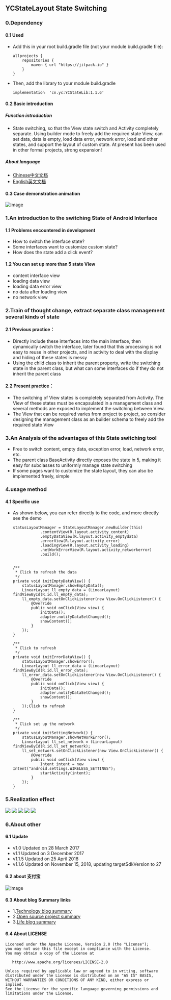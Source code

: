 ## YCStateLayout State Switching


### 0.Dependency
#### 0.1 Used
- Add this in your root build.gradle file (not your module build.gradle file):
    ```
    allprojects {
        repositories {
            maven { url "https://jitpack.io" }
        }
    }
    ```
- Then, add the library to your module build.gradle
    ```
    implementation  'cn.yc:YCStateLib:1.1.6'
    ```


#### 0.2 Basic introduction
##### Function introduction
- State switching, so that the View state switch and Activity completely separate. Using builder mode to freely add the required state View, can set data, data is empty, load data error, network error, load and other states, and support the layout of custom state. At present has been used in other formal projects, strong expansion!


##### About language
- [Chinese中文文档](https://github.com/yangchong211/YCStateLayout/blob/master/README_CH.md)
- [English英文文档](https://github.com/yangchong211/YCStateLayout/blob/master/README.md)



#### 0.3 Case demonstration animation
![image](https://github.com/yangchong211/YCStateLayout/blob/master/image/status.gif)


### 1.An introduction to the switching State of Android Interface
#### 1.1 Problems encountered in development
- How to switch the interface state? 
- Some interfaces want to customize custom state?
- How does the state add a click event?


#### 1.2 You can set up more than 5 state View
- content interface view
- loading data view
- loading data error view
- no data after loading view
- no network view


### 2.Train of thought change, extract separate class management several kinds of state
#### 2.1 Previous practice：
- Directly include these interfaces into the main interface, then dynamically switch the interface, later found that this processing is not easy to reuse in other projects, and in activity to deal with the display and hiding of these states is messy
- Using the child class to inherit the parent property, write the switching state in the parent class, but what can some interfaces do if they do not inherit the parent class


#### 2.2 Present practice：
- The switching of View states is completely separated from Activity. The View of these states must be encapsulated in a management class and several methods are exposed to implement the switching between View.
- The View that can be required varies from project to project, so consider designing the management class as an builder schema to freely add the required state View


### 3.An Analysis of the advantages of this State switching tool
* Free to switch content, empty data, exception error, load, network error, etc.
* The parent class BaseActivity directly exposes the state in 5, making it easy for subclasses to uniformly manage state switching
* If some pages want to customize the state layout, they can also be implemented freely, simple



### 4.usage method
#### 4.1 Specific use
- As shown below, you can refer directly to the code, and more directly see the demo
    ```
    statusLayoutManager = StateLayoutManager.newBuilder(this)
                .contentView(R.layout.activity_content)
                .emptyDataView(R.layout.activity_emptydata)
                .errorView(R.layout.activity_error)
                .loadingView(R.layout.activity_loading)
                .netWorkErrorView(R.layout.activity_networkerror)
                .build();
    
    
    /**
     * Click to refresh the data
     */
    private void initEmptyDataView() {
        statusLayoutManager.showEmptyData();
        LinearLayout ll_empty_data = (LinearLayout) findViewById(R.id.ll_empty_data);
        ll_empty_data.setOnClickListener(new View.OnClickListener() {
            @Override
            public void onClick(View view) {
                initData();
                adapter.notifyDataSetChanged();
                showContent();
            }
        });
    }
    
    /**
     * Click to refresh
     */
    private void initErrorDataView() {
        statusLayoutManager.showError();
        LinearLayout ll_error_data = (LinearLayout) findViewById(R.id.ll_error_data);
        ll_error_data.setOnClickListener(new View.OnClickListener() {
            @Override
            public void onClick(View view) {
                initData();
                adapter.notifyDataSetChanged();
                showContent();
            }
        });Click to refresh
    }
    
    /**
     * Click set up the network
     */
    private void initSettingNetwork() {
        statusLayoutManager.showNetWorkError();
        LinearLayout ll_set_network = (LinearLayout) findViewById(R.id.ll_set_network);
        ll_set_network.setOnClickListener(new View.OnClickListener() {
            @Override
            public void onClick(View view) {
                Intent intent = new Intent("android.settings.WIRELESS_SETTINGS");
                startActivity(intent);
            }
        });
    }
    ```



### 5.Realization effect
![](https://github.com/yangchong211/YCStateLayout/blob/master/image/125771775308836257.png)
![](https://github.com/yangchong211/YCStateLayout/blob/master/image/407442243542773132.jpg)
![](https://github.com/yangchong211/YCStateLayout/blob/master/image/54463227589674008.png)
![](https://github.com/yangchong211/YCStateLayout/blob/master/image/739964693513198374.jpg)
![](https://github.com/yangchong211/YCStateLayout/blob/master/image/75707536091894445.jpg)


###  6.About other
#### 6.1 Update
- v1.0 Updated on 28 March 2017
- v1.1 Updated on 3 December 2017
- v1.1.5 Updated on 25 April 2018
- v1.1.6 Updated on November 15, 2018, updating targetSdkVersion to 27


#### 6.2 about 支付宝
![image](https://upload-images.jianshu.io/upload_images/4432347-7100c8e5a455c3ee.jpg?imageMogr2/auto-orient/strip%7CimageView2/2/w/1240)


#### 6.3 About blog Summary links
- 1.[Technology blog summary](https://www.jianshu.com/p/614cb839182c)
- 2.[Open source project summary](https://blog.csdn.net/m0_37700275/article/details/80863574)
- 3.[Life blog summary](https://blog.csdn.net/m0_37700275/article/details/79832978)




#### 6.4 About LICENSE
```
Licensed under the Apache License, Version 2.0 (the "License");
you may not use this file except in compliance with the License.
You may obtain a copy of the License at

   http://www.apache.org/licenses/LICENSE-2.0

Unless required by applicable law or agreed to in writing, software
distributed under the License is distributed on an "AS IS" BASIS,
WITHOUT WARRANTIES OR CONDITIONS OF ANY KIND, either express or implied.
See the License for the specific language governing permissions and
limitations under the License.
```


